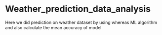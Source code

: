 # Weather_prediction_data_analysis
Here we did prediction on weather dataset by using whereas ML algorithm and also calculate the mean accuracy of model
